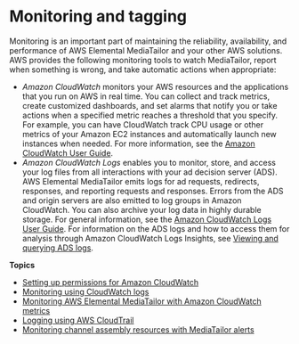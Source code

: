 # Monitoring and tagging<a name="monitoring"></a>

Monitoring is an important part of maintaining the reliability, availability, and performance of AWS Elemental MediaTailor and your other AWS solutions\. AWS provides the following monitoring tools to watch MediaTailor, report when something is wrong, and take automatic actions when appropriate:
+ *Amazon CloudWatch* monitors your AWS resources and the applications that you run on AWS in real time\. You can collect and track metrics, create customized dashboards, and set alarms that notify you or take actions when a specified metric reaches a threshold that you specify\. For example, you can have CloudWatch track CPU usage or other metrics of your Amazon EC2 instances and automatically launch new instances when needed\. For more information, see the [Amazon CloudWatch User Guide](https://docs.aws.amazon.com/AmazonCloudWatch/latest/monitoring/)\.
+ *Amazon CloudWatch Logs* enables you to monitor, store, and access your log files from all interactions with your ad decision server \(ADS\)\. AWS Elemental MediaTailor emits logs for ad requests, redirects, responses, and reporting requests and responses\. Errors from the ADS and origin servers are also emitted to log groups in Amazon CloudWatch\. You can also archive your log data in highly durable storage\. For general information, see the [Amazon CloudWatch Logs User Guide](https://docs.aws.amazon.com/AmazonCloudWatch/latest/logs/)\. For information on the ADS logs and how to access them for analysis through Amazon CloudWatch Logs Insights, see [Viewing and querying ADS logs](monitor-cloudwatch-ads-logs.md)\.

**Topics**
+ [Setting up permissions for Amazon CloudWatch](monitoring-permissions.md)
+ [Monitoring using CloudWatch logs](monitoring-cw-logs.md)
+ [Monitoring AWS Elemental MediaTailor with Amazon CloudWatch metrics](monitoring-cloudwatch-metrics.md)
+ [Logging using AWS CloudTrail](logging-using-cloudtrail.md)
+ [Monitoring channel assembly resources with MediaTailor alerts](channel-assembly-alerts.md)
